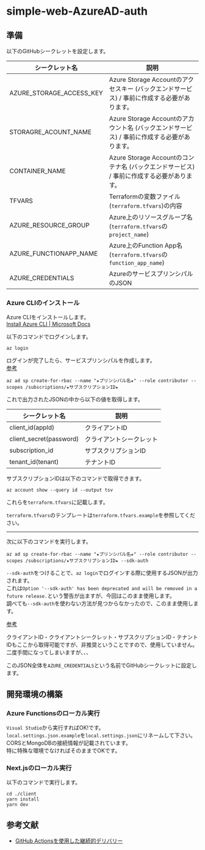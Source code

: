 # simple-web-AzureAD-auth

## 準備

以下のGitHubシークレットを設定します。  

| シークレット名 | 説明 |
| --- | --- |
| AZURE_STORAGE_ACCESS_KEY | Azure Storage Accountのアクセスキー (バックエンドサービス) / 事前に作成する必要があります。 |
| STORAGRE_ACOUNT_NAME | Azure Storage Accountのアカウント名 (バックエンドサービス) / 事前に作成する必要があります。 |
| CONTAINER_NAME | Azure Storage Accountのコンテナ名 (バックエンドサービス) / 事前に作成する必要があります。 |
| TFVARS | Terraformの変数ファイル(`terraform.tfvars`)の内容 |
| AZURE_RESOURCE_GROUP | Azure上のリソースグループ名 (`terraform.tfvars`の`project_name`) |
| AZURE_FUNCTIONAPP_NAME | Azure上のFunction App名 (`terraform.tfvars`の`function_app_name`) |
| AZURE_CREDENTIALS | AzureのサービスプリンシパルのJSON |

### Azure CLIのインストール

Azure CLIをインストールします。  
[Install Azure CLI | Microsoft Docs](https://docs.microsoft.com/ja-jp/cli/azure/install-azure-cli)  

以下のコマンドでログインします。  

```shell
az login
```

ログインが完了したら、サービスプリンシパルを作成します。  
[参考](https://github.com/marketplace/actions/azure-cli-action#configure-azure-credentials-as-github-secret)  

```shell
az ad sp create-for-rbac --name "★プリンシパル名★" --role contributor --scopes /subscriptions/★サブスクリプションID★
```

これで出力されたJSONの中から以下の値を取得します。  

| シークレット名 | 説明 |
| --- | --- |
| client_id(appId) | クライアントID |
| client_secret(password) | クライアントシークレット |
| subscription_id | サブスクリプションID |
| tenant_id(tenant) | テナントID |

サブスクリプションIDは以下のコマンドで取得できます。  

```shell
az account show --query id --output tsv
```

これらを`terraform.tfvars`に記載します。  

`terraform.tfvars`のテンプレートは`terraform.tfvars.example`を参照してください。  

---

次に以下のコマンドを実行します。  

```shell
az ad sp create-for-rbac --name "★プリンシパル名★" --role contributor --scopes /subscriptions/★サブスクリプションID★ --sdk-auth
```

`--sdk-auth`をつけることで、`az login`でログインする際に使用するJSONが出力されます。  
これは`Option '--sdk-auth' has been deprecated and will be removed in a future release.`という警告が出ますが、今回はこのまま使用します。  
調べても`--sdk-auth`を使わない方法が見つからなかったので、このまま使用します。  

[参考](https://github.com/Azure/actions-workflow-samples/blob/master/assets/create-secrets-for-GitHub-workflows.md)  

クライアントID・クライアントシークレット・サブスクリプションID・テナントIDもここから取得可能ですが、非推奨ということですので、使用していません。  
二度手間になってしまいますが、、、  

このJSON全体を`AZURE_CREDENTIALS`という名前でGitHubシークレットに設定します。  

## 開発環境の構築

### Azure Functionsのローカル実行

`Visual Studio`から実行すればOK!です。  
`local.settings.json.example`を`local.settings.json`にリネームして下さい。  
CORSとMongoDBの接続情報が記載されています。  
特に特殊な環境でなければそのままでOKです。  

### Next.jsのローカル実行

以下のコマンドで実行します。  

```shell
cd ./client
yarn install
yarn dev
```

## 参考文献

- [GitHub Actionsを使用した継続的デリバリー](https://learn.microsoft.com/ja-jp/azure/azure-functions/functions-how-to-github-actions?tabs=dotnet)

